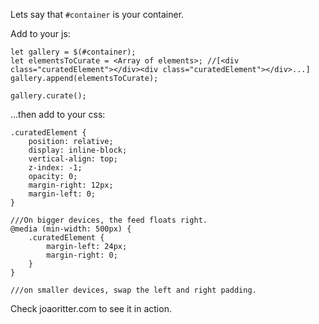 Lets say that ```#container``` is your container.

Add to your js:

```
let gallery = $(#container);
let elementsToCurate = <Array of elements>; //[<div class="curatedElement"></div><div class="curatedElement"></div>...]
gallery.append(elementsToCurate);

gallery.curate();
```

...then add to your css:

```
.curatedElement {
    position: relative;
    display: inline-block;
    vertical-align: top;
    z-index: -1;
    opacity: 0;
    margin-right: 12px;
    margin-left: 0;
}

///On bigger devices, the feed floats right.
@media (min-width: 500px) {
    .curatedElement {
        margin-left: 24px;
        margin-right: 0;
    }
}

///on smaller devices, swap the left and right padding.

```

Check joaoritter.com to see it in action. 
